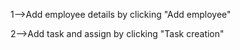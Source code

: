 1-->Add employee details by clicking "Add employee"


2-->Add task and assign by clicking "Task creation"
